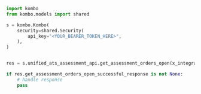 <!-- Start SDK Example Usage [usage] -->
```python
import kombo
from kombo.models import shared

s = kombo.Kombo(
    security=shared.Security(
        api_key="<YOUR_BEARER_TOKEN_HERE>",
    ),
)


res = s.unified_ats_assessment_api.get_assessment_orders_open(x_integration_id='<value>', cursor='<value>', page_size=100)

if res.get_assessment_orders_open_successful_response is not None:
    # handle response
    pass

```
<!-- End SDK Example Usage [usage] -->